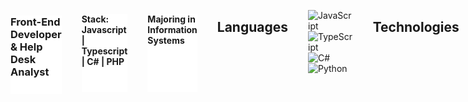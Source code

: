 
<div style="display: flex; gap: 2rem;widht: 1200px">
<h3 style="background: #fff"> Front-End Developer & Help Desk Analyst </h3>
<h4 style="background: #fff"> Stack: Javascript | Typescript | C# | PHP </h4>
<h4 style="background: #fff"> Majoring in Information Systems </h4>

## Languages
![JavaScript](https://img.shields.io/badge/javascript-yellow.svg?style=for-the-badge&logo=javascript&logoColor=white)
![TypeScript](https://img.shields.io/badge/typescript-blue.svg?style=for-the-badge&logo=typescript&logoColor=white)
![C#](https://img.shields.io/badge/csharp-purple.svg?style=for-the-badge&logo=csharp&logoColor=white)
![Python](https://img.shields.io/badge/python-blue.svg?style=for-the-badge&logo=python&logoColor=yellow)
<br/>
## Technologies

#### 👨🏽‍💻 Design 
![Figma](https://img.shields.io/badge/figma-%23593d88.svg?style=for-the-badge&logo=figma&logoColor=white)
![CSS](https://img.shields.io/badge/css3-blue.svg?style=for-the-badge&logo=css3&logoColor=white)
![Bootstrap](https://img.shields.io/badge/bootstrap-purple.svg?style=for-the-badge&logo=bootstrap&logoColor=white)
![SASS](https://img.shields.io/badge/SASS-hotpink.svg?style=for-the-badge&logo=SASS&logoColor=white)
![Styled Componentes](https://img.shields.io/badge/StyledComponents-%23593d88.svg?style=for-the-badge&logo=StyledComponents&logoColor=white)

#### 👨🏽‍💻 Front-end
![React](https://img.shields.io/badge/react-blue.svg?style=for-the-badge&logo=react&logoColor=white)
![React Native](https://img.shields.io/badge/reactnative-blue.svg?style=for-the-badge&logo=react&logoColor=white)
![Wordpress](https://img.shields.io/badge/wodpress-gray.svg?style=for-the-badge&logo=wordpress&logoColor=white)
![Jquery](https://img.shields.io/badge/jquery-gray.svg?style=for-the-badge&logo=jquery&logoColor=white)
![Redux](https://img.shields.io/badge/redux-%23593d88.svg?style=for-the-badge&logo=redux&logoColor=white)
![Axios](https://img.shields.io/badge/axios-purple.svg?style=for-the-badge&logo=axios&logoColor=white)

#### 👨🏽‍💻 Back-End
![express](https://img.shields.io/badge/express-green.svg?style=for-the-badge&logo=express&logoColor=white)

#### 👨🏽‍💻 Databases
![SQL Server](https://img.shields.io/badge/MSSQL-red?logo=microsoft-sql-server&style=for-the-badge)
![MySQL](https://img.shields.io/badge/mysql-blue.svg?style=for-the-badge&logo=mysql&logoColor=white)
![SqLite](https://img.shields.io/badge/sqlite-blue.svg?style=for-the-badge&logo=sqlite&logoColor=white)

#### 👨🏽‍💻 Tests
![Robot](https://img.shields.io/badge/robotframework-turquoise.svg?style=for-the-badge&logo=robotframework&logoColor=light)
![Cypress](https://img.shields.io/badge/cypress-black.svg?style=for-the-badge&logo=cypress&logoColor=white)
![Postman](https://img.shields.io/badge/postman-orange.svg?style=for-the-badge&logo=postman&logoColor=white)
![Insomnia](https://img.shields.io/badge/insomnia-purple.svg?style=for-the-badge&logo=insomnia&logoColor=white)


#### 👨🏽‍💻 Control Version
![Git](https://img.shields.io/badge/git-red.svg?style=for-the-badge&logo=git&logoColor=white)
![GitHub](https://img.shields.io/badge/github-red.svg?style=for-the-badge&logo=github&logoColor=white)
<br/>

## 💻 Studying
![Angular](https://img.shields.io/badge/Angular-red.svg?style=for-the-badge&logo=Angular&logoColor=white)
![React](https://img.shields.io/badge/react-blue.svg?style=for-the-badge&logo=react&logoColor=white)
![C#](https://img.shields.io/badge/csharp-purple.svg?style=for-the-badge&logo=csharp&logoColor=white)
![Python](https://img.shields.io/badge/python-blue.svg?style=for-the-badge&logo=python&logoColor=yellow)

<div align="center">
   <hr />
  <h3 class="text-align: center"> Contact </h3>
  <a href = "mailto:felipegabfd@gmail.com"><img src="https://img.shields.io/badge/-Gmail-%23333?style=for-the-badge&logo=gmail&logoColor=dark" target="_blank"></a>
  <a href="https://www.linkedin.com/in/felipe-gabriel-dev/" target="_blank"><img src="https://img.shields.io/badge/-LinkedIn-%230077B5?style=for-the-badge&logo=linkedin&logoColor=dark" target="_blank"></a>
  </div>

</div>

